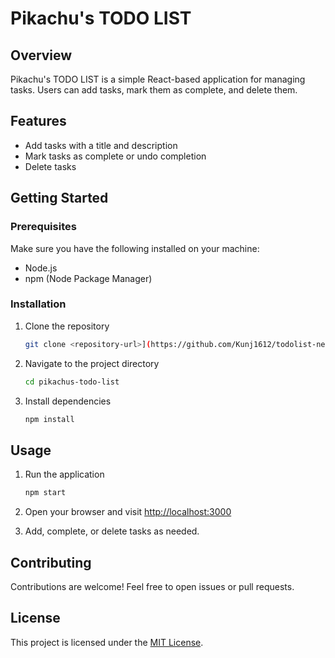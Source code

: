 
# Pikachu's TODO LIST

## Overview
Pikachu's TODO LIST is a simple React-based application for managing tasks. Users can add tasks, mark them as complete, and delete them.

## Features
- Add tasks with a title and description
- Mark tasks as complete or undo completion
- Delete tasks

## Getting Started

### Prerequisites
Make sure you have the following installed on your machine:
- Node.js
- npm (Node Package Manager)

### Installation
1. Clone the repository
   ```bash
   git clone <repository-url>](https://github.com/Kunj1612/todolist-next)
   ```

2. Navigate to the project directory
   ```bash
   cd pikachus-todo-list
   ```

3. Install dependencies
   ```bash
   npm install
   ```

## Usage
1. Run the application
   ```bash
   npm start
   ```
2. Open your browser and visit [http://localhost:3000](http://localhost:3000)

3. Add, complete, or delete tasks as needed.

## Contributing
Contributions are welcome! Feel free to open issues or pull requests.

## License
This project is licensed under the [MIT License](LICENSE).

